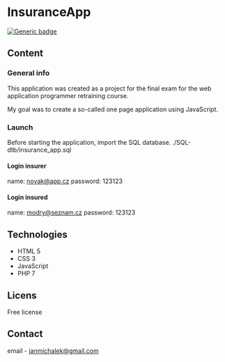 # InsuranceApp

[![Generic badge](https://img.shields.io/badge/version-1.0.0-<COLOR>.svg)](https://shields.io/)

## Content
### General info
This application was created as a project for the final exam for the web application programmer retraining course.

My goal was to create a so-called one page application using JavaScript.

### Launch
Before starting the application, import the SQL database.
./SQL-dtb/insurance_app.sql

#### Login insurer
name: novak@app.cz
password: 123123
#### Login insured
name: modry@seznam.cz
password: 123123

## Technologies

* HTML 5
* CSS 3
* JavaScript
* PHP 7

## Licens
Free license

## Contact
email - janmichalek@gmail.com

